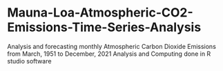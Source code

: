 # Mauna-Loa-Atmospheric-CO2-Emissions-Time-Series-Analysis
Analysis and forecasting monthly Atmospheric Carbon Dioxide Emissions from March, 1951 to December, 2021
Analysis and Computing done in R studio software
